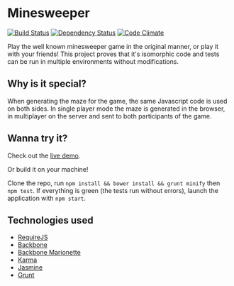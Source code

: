 # Minesweeper #

[![Build Status](https://travis-ci.org/blacksonic/minesweeper.png?branch=master)](https://travis-ci.org/blacksonic/minesweeper) [![Dependency Status](https://david-dm.org/blacksonic/minesweeper.svg)](https://david-dm.org/blacksonic/minesweeper) [![Code Climate](https://codeclimate.com/github/blacksonic/minesweeper.png)](https://codeclimate.com/github/blacksonic/minesweeper)

Play the well known minesweeper game in the original manner, or play it with your friends!
This project proves that it's isomorphic code and tests can be run in multiple environments without modifications.

## Why is it special? ##

When generating the maze for the game, the same Javascript code is used on both sides.
In single player mode the maze is generated in the browser, in multiplayer on the server and sent to both participants of the game.

## Wanna try it? ##

Check out the [live demo](http://minesweeper-online.herokuapp.com/).

Or build it on your machine!

Clone the repo, run ```npm install && bower install && grunt minify``` then ```npm test```. If everything is green (the tests run without errors), launch the application with ```npm start```.

## Technologies used ##

- [RequireJS](http://requirejs.org/)
- [Backbone](http://backbonejs.org/)
- [Backbone Marionette](http://marionettejs.com/)
- [Karma](http://karma-runner.github.io/)
- [Jasmine](http://pivotal.github.io/jasmine/)
- [Grunt](http://gruntjs.com/)